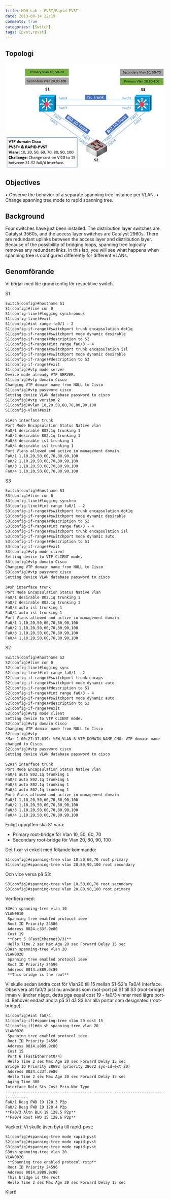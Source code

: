 ```yaml
---
title: MDH Lab - PVST/Rapid-PVST
date: 2013-09-14 22:19
comments: true
categories: [Switch]
tags: [pvst,rpvst]
---
```

Topologi
--------

![lab3-3](/assets/images/2013/09/lab3-31.png)

Objectives
----------

• Observe the behavior of a separate spanning tree instance per VLAN. • Change spanning tree mode to rapid spanning tree.

Background
----------

Four switches have just been installed. The distribution layer switches are Catalyst 3560s, and the access layer switches are Catalyst 2960s. There are redundant uplinks between the access layer and distribution layer. Because of the possibility of bridging loops, spanning tree logically removes any redundant links. In this lab, you will see what happens when spanning tree is configured differently for different VLANs.

Genomförande
------------

Vi börjar med lite grundkonfig för respektive switch. 

S1
```
Switch(config)#hostname S1
S1(config)#line con 0
S1(config-line)#logging synchronous 
S1(config-line)#exit
S1(config)#int range fa0/1 - 2
S1(config-if-range)#switchport trunk encapsulation dot1q
S1(config-if-range)#switchport mode dynamic desirable 
S1(config-if-range)#description to S2
S1(config-if-range)#int range fa0/3 - 4
S1(config-if-range)#switchport trunk encapsulation isl
S1(config-if-range)#switchport mode dynamic desirable 
S1(config-if-range)#description to S3
S1(config-if-range)#exit
S1(config)#vtp mode server
Device mode already VTP SERVER.
S1(config)#vtp domain Cisco
Changing VTP domain name from NULL to Cisco
S1(config)#vtp password cisco
Setting device VLAN database password to cisco
S1(config)#vtp version 2
S1(config)#vlan 10,20,50,60,70,80,90,100
S1(config-vlan)#exit

S1#sh interface trunk
Port Mode Encapsulation Status Native vlan
Fa0/1 desirable 802.1q trunking 1
Fa0/2 desirable 802.1q trunking 1
Fa0/3 desirable isl trunking 1
Fa0/4 desirable isl trunking 1
Port Vlans allowed and active in management domain
Fa0/1 1,10,20,50,60,70,80,90,100
Fa0/2 1,10,20,50,60,70,80,90,100
Fa0/3 1,10,20,50,60,70,80,90,100
Fa0/4 1,10,20,50,60,70,80,90,100
```
S3
```
Switch(config)#hostname S3
S3(config)#line con 0
S3(config-line)#logging synchro
S3(config-line)#int range fa0/1 - 2
S3(config-if-range)#switchport trunk encapsulation dot1q
S3(config-if-range)#switchport mode dynamic desirable 
S3(config-if-range)#description to S2
S3(config-if-range)#int range fa0/3 - 4
S3(config-if-range)#switchport trunk encapsulation isl
S3(config-if-range)#switchport mode dynamic auto
S3(config-if-range)#description to S1
S3(config-if-range)#exit
S3(config)#vtp mode client
Setting device to VTP CLIENT mode.
S3(config)#vtp domain Cisco
Changing VTP domain name from NULL to Cisco
S3(config)#vtp password cisco
Setting device VLAN database password to cisco

3#sh interface trunk
Port Mode Encapsulation Status Native vlan
Fa0/1 desirable 802.1q trunking 1
Fa0/2 desirable 802.1q trunking 1
Fa0/3 auto isl trunking 1
Fa0/4 auto isl trunking 1
Port Vlans allowed and active in management domain
Fa0/1 1,10,20,50,60,70,80,90,100
Fa0/2 1,10,20,50,60,70,80,90,100
Fa0/3 1,10,20,50,60,70,80,90,100
Fa0/4 1,10,20,50,60,70,80,90,100
```
S2
```
Switch(config)#hostname S2
S2(config)#line con 0
S2(config-line)#logging sync
S2(config-line)#int range fa0/1 - 2
S2(config-if-range)#switchport trunk encaps
S2(config-if-range)#switchport mode dynamic auto
S2(config-if-range)#description to S1
S2(config-if-range)#int range fa0/3 - 4
S2(config-if-range)#switchport mode dynamic auto
S2(config-if-range)#description to S3
S2(config-if-range)#exit
S2(config)#vtp mode client
Setting device to VTP CLIENT mode.
S2(config)#vtp domain Cisco
Changing VTP domain name from NULL to Cisco
S2(config)#vtp 
*Mar 1 00:27:37.639: %SW_VLAN-6-VTP_DOMAIN_NAME_CHG: VTP domain name changed to Cisco.
S2(config)#vtp password cisco
Setting device VLAN database password to cisco

S2#sh interface trunk
Port Mode Encapsulation Status Native vlan
Fa0/1 auto 802.1q trunking 1
Fa0/2 auto 802.1q trunking 1
Fa0/3 auto 802.1q trunking 1
Fa0/4 auto 802.1q trunking 1
Port Vlans allowed and active in management domain
Fa0/1 1,10,20,50,60,70,80,90,100
Fa0/2 1,10,20,50,60,70,80,90,100
Fa0/3 1,10,20,50,60,70,80,90,100
Fa0/4 1,10,20,50,60,70,80,90,100
```
Enligt uppgiften ska S1 vara:

*   Primary root-bridge för Vlan 10, 50, 60, 70
*   Secondary root-bridge för Vlan 20, 80, 90, 100

Det fixar vi enkelt med följande kommando:
```
S1(config)#spanning-tree vlan 10,50,60,70 root primary
S1(config)#spanning-tree vlan 20,80,90,100 root secondary
```
Och vice versa på S3:
```
S3(config)#spanning-tree vlan 10,50,60,70 root secondary
S3(config)#spanning-tree vlan 20,80,90,100 root primary
```
Verifiera med:
```
S3#sh spanning-tree vlan 10
VLAN0010
 Spanning tree enabled protocol ieee
 Root ID Priority 24586
 Address 0024.c33f.9e80
 Cost 19
 **Port 5 (FastEthernet0/3)**
 Hello Time 2 sec Max Age 20 sec Forward Delay 15 sec
S3#sh spanning-tree vlan 20
VLAN0020
 Spanning tree enabled protocol ieee
 Root ID Priority 24596
 Address 0014.a889.9c80
 **This bridge is the root**
```
Vi skulle sedan ändra cost för Vlan20 till 15 mellan S1-S2's Fa0/4 interface. Observera att fa0/3 just nu används som root-port på S1 till S3 (root-bridge) innan vi ändrar något, detta pga equal cost 19 - fa0/3 vinner med lägre port-id. Behöver endast ändra på S1 då S3 har alla portar som designated (root-bridge).
```
S1(config)#int fa0/4 
S1(config-if)#spanning-tree vlan 20 cost 15
S1(config-if)#do sh spanning-tree vlan 20
VLAN0020
 Spanning tree enabled protocol ieee
 Root ID Priority 24596
 Address 0014.a889.9c80
 Cost 15
 Port 6 (FastEthernet0/4)
 Hello Time 2 sec Max Age 20 sec Forward Delay 15 sec
Bridge ID Priority 28692 (priority 28672 sys-id-ext 20)
 Address 0024.c33f.9e80
 Hello Time 2 sec Max Age 20 sec Forward Delay 15 sec
 Aging Time 300
Interface Role Sts Cost Prio.Nbr Type
------------------- ---- --- --------- -------- --------------------------------
Fa0/1 Desg FWD 19 128.3 P2p 
Fa0/2 Desg FWD 19 128.4 P2p 
**Fa0/3 Altn BLK 19 128.5 P2p** 
**Fa0/4 Root FWD 15 128.6 P2p**
```
Vackert! Vi skulle även byta till rapid-pvst:
```
S1(config)#spanning-tree mode rapid-pvst 
S2(config)#spanning-tree mode rapid-pvst 
S3(config)#spanning-tree mode rapid-pvst 
S3#sh spanning-tree vlan 20
VLAN0020
 **Spanning tree enabled protocol rstp**
 Root ID Priority 24596
 Address 0014.a889.9c80
 This bridge is the root
 Hello Time 2 sec Max Age 20 sec Forward Delay 15 sec
```
Klart!
